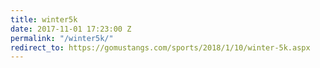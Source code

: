 ```yaml
---
title: winter5k
date: 2017-11-01 17:23:00 Z
permalink: "/winter5k/"
redirect_to: https://gomustangs.com/sports/2018/1/10/winter-5k.aspx
---
```


